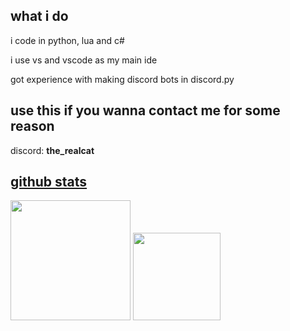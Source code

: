 ## what i do 
i code in python, lua and c#

i use vs and vscode as my main ide

got experience with making discord bots in discord.py

## use this if you wanna contact me for some reason 

discord: **the_realcat**

## [github stats](https://github.com/anuraghazra/github-readme-stats)

<p><img src="https://github-readme-stats.vercel.app/api?username=the-cat-d&show_icons=true&theme=transparent&hide_border=true" height="192px">
<img src="https://github-readme-stats.vercel.app/api/top-langs?username=the-cat-d&theme=transparent&hide_border=true&layout=compact&langs_count=10&hide=css" height="140px"></p>
